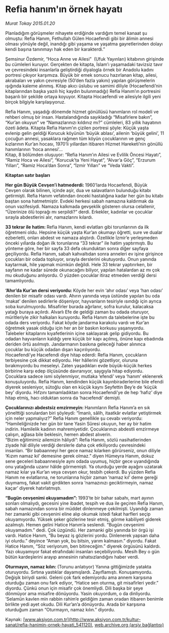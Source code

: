 # Refia hanım'ın örnek hayatı

*Murat Tokay 2015.01.20*

<div class="pNewsDetailMainContent" itemprop="articleBody">
 <p>
  Planladığım görüşmeler nihayete erdiğinde vardığım temel kanaat şu olmuştu: Refia Hanım, Fethullah Gülen Hocaefendi gibi bir âlimin annesi olması yönüyle değil, inandığı gibi yaşama ve yaşatma gayretlerinden dolayı kendi başına tanınmayı hak eden bir karakterdi.”
 </p>
 <p>
  Şemsinur Özdemir, “Hoca Anne ve Ailesi”  (Ufuk Yayınları) kitabının girişinde bu cümleleri kuruyor. Gerçekten de kitapta, İslam’ı yaşamadaki tavizsiz tavır ve çevresindeki insanlarla geliştirdiği diyalogla örnek bir Anadolu kadını portresi çıkıyor karşımıza. Büyük bir emek sonucu hazırlanan kitap, ailesi, akrabaları ve yakın çevresiyle (50’den fazla yakını) yapılan görüşmelerin ışığında kaleme alınmış. Kitap akıcı üslubu ve samimi diliyle (Hocaefendi’nin kitaplarından başka yazılı hiç kaydın bulunmadığı) Refia Hanım’ın portresini başarılı bir şekilde ortaya koyuyor. Kitapta Hocaefendi ve ailesiyle ilgili yeni birçok bilgiyle karşılaşıyoruz.
 </p>
 <p>
  Refia Hanım, yaşadığı dönemde hizmet gönüllüsü hanımların rol modeli ve rehberi olmuş bir insan. Hastalandığında sayıkladığı “Misafirlere bakın”, “Kur’an okuyun” ve “Namazlarınızı kıldınız mı?” cümleleri, 83 yıllık hayatının özeti âdeta. Kitapta Refia Hanım’ın çizilen portresi şöyle: Küçük yaşta evlenip gelin geldiği Korucuk köyünün ‘büyük ablası’, ailenin ‘büyük gelini’, 11 çocuğun annesi, yasaklara rağmen tüm köyün çocuklarının ve genç kızlarının Kur’an hocası, 1970’li yıllardan itibaren Hizmet Hareketi’nin gönüllü hanımlarının ‘hoca annesi’…
  <br>
   Kitap, 8 bölümden oluşuyor: “Refia Hanım’ın Ailesi ve Evlilik Öncesi Hayatı”, “Ramiz Hoca ve Ailesi”, “Korucuk’ta Yeni Hayat”, “Alvar’a Göç”, “Erzurum Yılları”, “Ramiz Hoca’dan Sonra”, “İzmir Yılları” ve “Veda Vakti”.
  </br>
 </p>
 <p>
  <strong>
   Kitaptan satır başları
  </strong>
 </p>
 <p>
  <strong>
   Her gün Büyük Cevşen’i hatmederdi:
  </strong>
  1960’larda Hocaefendi, Büyük Cevşen olarak bilinen, içinde aşir, dua ve salavatların bulunduğu kitabı getirmişti. Refia Hanım vefatından önceki hastalığına kadar her gün bu kitabı baştan sona hatmetmiştir. Evdeki herkesi sabah namazına kaldırmak da onun vazifesiydi. Namaza kalkmada gevşeklik gösteren olursa celallenir, “Üzerinize ölü toprağı mı serpildi?” derdi. Erkekler, kadınlar ve çocuklar sırayla abdestlerini alır, namazlarını kılardı.
 </p>
 <p>
  <strong>
   33 tekrar ile hatim:
  </strong>
  Refia Hanım, kendi evlatları gibi torunlarının da ilk öğretmeni oldu. Hepsine küçük yaşta Kur’an okumayı öğretti, sure ve dualar ezberletti, onları abdest ve namaza alıştırdı. Özellikle İzmir’e yerleşmeden önceki yıllarda doğan ilk torunlarına “33 tekrar” ile hatim yaptırmıştı. Bu yönteme göre, her bir sayfa 33 defa okunduktan sonra diğer sayfaya geçiliyordu. Refia Hanım, sabah kahvaltıdan sonra anneleri ev işine girişince çocukları bir odada topluyor, sırayla derslerini okutuyordu. Onun yanında kaytarmak, hile yapmak mümkün değildi. Hele 33 tekrar yaptırırken, bir sayfanın ne kadar sürede okunacağını biliyor, yapılan hatalardan az mı çok mu okuduğunu anlıyordu. O yüzden çocuklar itiraz etmeden verdiği dersi tamamlıyordu.
 </p>
 <p>
  <strong>
   ‘Ahır’da Kur’an dersi veriyordu:
  </strong>
  Köyde her evin ‘ahır odası’ veya ‘han odası’ denilen bir misafir odası vardı. Ahırın yanında veya üstünde yapılan bu oda ‘makat’ denilen sedirlerle döşeniyor, hayvanların tesiriyle ısındığı için ayrıca soba kurulmuyordu. Misafirler burada ağırlanır, sofra kurulur, kalacaksa yatağı buraya açılırdı. Alvarlı Efe de geldiği zaman bu odada oturuyor, müritleriyle zikir halkaları kuruyordu. Refia Hanım da talebelerine işte bu odada ders veriyordu. Fakat köyde jandarma karakolu vardı ve Kur’an öğretmek yasak olduğu için her an bir baskın korkusu yaşanıyordu. Talebeler kitaplarını kıyafetlerinin içine saklayarak gelip gidiyordu. Bu odadan hayvanların kaldığı yere küçük bir kapı açılmış, önüne kapı ebadında deriden örtü asılmıştı. Jandarmanın baskına geleceği haber alınınca çocuklar bu küçük odadan dışarı kaçırılıyordu.
  <br>
   Hocaefendi’ye Hacıefendi diye hitap ederdi: Refia Hanım, çocukların terbiyesine çok dikkat ediyordu. Her hâllerini gözetliyor, oluruna bırakmıyordu bu meseleyi. Zaten yaşadıkları evde büyük-küçük herkes birbirine karşı edep ölçüsünde davranıyor, saygıyla hitap ediyordu. Çocuklara sadece ismi söylenmiyor, mutlaka ‘efendi’ veya ‘hanım’ eklenerek konuşuluyordu. Refia Hanım, kendinden küçük kayınbiraderlerine bile efendi diyerek sesleniyor, sütoğlu olan en küçük kaynı Seyfettin Bey’e de ‘küçük bey’ diyordu. Hıfzını tamamladıktan sonra Hocaefendi’ye de hep ‘hafız’ diye hitap etmiş, hacı olduktan sonra da ‘hacıefendi’ demişti.
  </br>
 </p>
 <p>
  <strong>
   Çocuklarınızı abdestsiz emzirmeyin:
  </strong>
  Hanımların Refia Hanım’a en sık yönelttiği sorulardan biri şöyleydi: “İmanlı, sâlih, itaatkâr evlatlar yetiştirmek için neler yapmalıyız?” Refia Hanım genellikle şu cevabı veriyordu: “Hamileliğinizde her gün bir tane Yasin Sûresi okuyun, her ay bir hatim indirin. Hamilelik kadının mahremiyetidir. Çocuklarınızı abdestli emzirmeye çalışın, ağlasa bile beklesin, hemen abdest alıverin.
  <br>
   “Bizim eğitimimiz ailemizin hâliydi”: Refia Hanım, sözlü nasihatlerinden ziyade hâl diliyle verdiği derslerle daha çok etkiliyordu çevresindeki insanları. “Bir babaanneyi her gece namaz kılarken görürseniz, onun diliyle ‘Kızım namaz kıl’ demesine gerek olmaz.” diyen Hümeyra Hanım, dokuz sene geceleri babaannesiyle aynı odada uyumuş, hiçbir gece uyandığında onu yatağında uzanır hâlde görmemişti. Ya oturduğu yerde ayağını uzatarak namaz kılar ya Kur’an veya cevşen okur, tesbih çekerdi. Bu yüzden Refia Hanım ne evlatlarına, ne torunlarına hiçbir zaman ‘namaz kıl’ deme gereği duymamış, fakat vakit girdikten sonra ‘namazınızı geciktirmeyin, namaz kaçar’ diyerek hatırlatmıştı.
  </br>
 </p>
 <p>
  <strong>
   “Bugün cevşenimi okuyamadım”:
  </strong>
  1993’te bir bahar sabahı, mart ayının sonları olmalıydı, gecesini yine ibadet, tespih ve dua ile geçiren Refia Hanım, sabah namazından sonra bir müddet dinlenmeye çekilmişti. Uyandığı zaman her zamanki gibi cevşenini eline alıp okumak istedi fakat harfleri seçip okuyamıyordu. Yüksek şeker gözlerine tesir etmiş, görme kabiliyeti giderek azalmıştı. Hemen gelini Hatice Hanım’a seslendi. “Bugün cevşenimi okuyamadım.” dedi. Çok üzgündü. Her zamanki gibi yanında bir örgü işi vardı. Hatice Hanım, “Bu beyaz iş gözlerini yordu. Dinlenerek yapsan daha iyi olurdu.” deyince “Aman yok, bu bitsin, yarım kalmasın.” diyordu. Fakat Hatice Hanım, “Söz veriyorum, ben bitireceğim.” diyerek örgüsünü kaldırdı. Yazı okuyamıyor fakat etrafındaki insanları seçebiliyordu. Mesih Bey o gün bütün kardeşlerini arayıp annesinin rahatsızlandığını haber verdi.
 </p>
 <p>
  <strong>
   Oturmayın, namaz kılın:
  </strong>
  (Torunu anlatıyor) Yanına gittiğimizde yatakta oturuyordu. Sırtına yastıklar dayamışlardı. Zayıflamıştı. Konuşamıyordu. Değişik biriydi sanki. Geleni çok fark edemiyordu ama annem karşısına oturduğu zaman onu fark ediyor, “Hatice sen oturma, git misafirleri yedir.” diyordu. Çünkü onun için misafir çok önemliydi. Dili başka bir şeye dönmüyor ama misafire dönüyordu. Yasin okuyordum, o da dinliyordu. ‘Selamün kavlen min rabbin rahim’e geldiğim zaman oradan itibaren benimle birlikte yedi ayet okudu. Dili Kur’an’a dönüyordu. Arada bir karşısına oturduğum zaman “Oturmayın, namaz kılın.” diyordu.
 </p>
</div>


Kaynak: [www.aksiyon.com.tr](http://www.aksiyon.com.tr/kultur-sanat/refia-hanimin-ornek-hayati_541120), [web.archive.org (arşiv bağlantısı)](http://web.archive.org/web/20150726013119/http://www.aksiyon.com.tr/kultur-sanat/refia-hanimin-ornek-hayati_541120)
